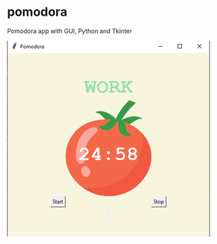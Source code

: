 # pomodora

Pomodora app with GUI, Python and Tkinter

![alt text](https://github.com/korialstratz/pomodora/blob/main/pomodora.png?raw=true)
